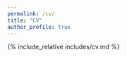 ```yaml
---
permalink: /cv/
title: "CV"
author_profile: true
---
```


<span class='anchor' id='about-me'></span>
{% include_relative includes/cv.md %}

